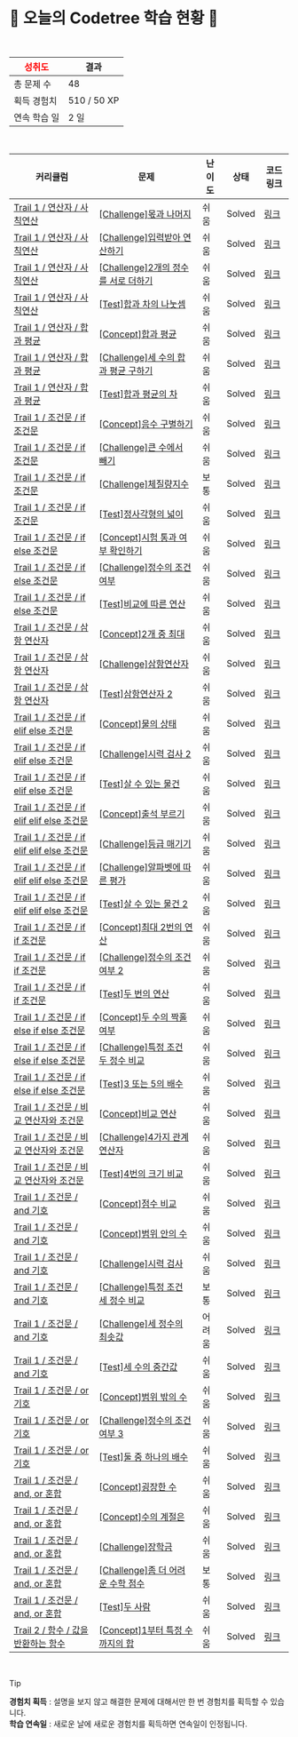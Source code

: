 # 🌲 오늘의 Codetree 학습 현황 🌲

<br />

| <span style="color:red;display:block;text-align:center;"> **성취도**</span> | 결과 |
|---|---|
| 총 문제 수 | 48 |
| 획득 경험치 | 510 / 50 XP |
| 연속 학습 일 | 2 일 |

<br />

|커리큘럼|문제|난이도|상태|코드 링크|
|---|---|---|---|---|
|[Trail 1 / 연산자 / 사칙연산](https://www.codetree.ai/trail-info/novice-low/)|[[Challenge]몫과 나머지](https://www.codetree.ai/trails/complete/curated-cards/challenge-quotient-remainder/)|쉬움|Solved|[링크](https://github.com/Raeul82/Coding-Test/blob/main/250709/%EB%AA%AB%EA%B3%BC%20%EB%82%98%EB%A8%B8%EC%A7%80/quotient-remainder.cpp)|
|[Trail 1 / 연산자 / 사칙연산](https://www.codetree.ai/trail-info/novice-low/)|[[Challenge]입력받아 연산하기](https://www.codetree.ai/trails/complete/curated-cards/challenge-take-input-and-operate/)|쉬움|Solved|[링크](https://github.com/Raeul82/Coding-Test/blob/main/250709/%EC%9E%85%EB%A0%A5%EB%B0%9B%EC%95%84%20%EC%97%B0%EC%82%B0%ED%95%98%EA%B8%B0/take-input-and-operate.cpp)|
|[Trail 1 / 연산자 / 사칙연산](https://www.codetree.ai/trail-info/novice-low/)|[[Challenge]2개의 정수를 서로 더하기](https://www.codetree.ai/trails/complete/curated-cards/challenge-add-two-integers-each-other/)|쉬움|Solved|[링크](https://github.com/Raeul82/Coding-Test/blob/main/250709/2%EA%B0%9C%EC%9D%98%20%EC%A0%95%EC%88%98%EB%A5%BC%20%EC%84%9C%EB%A1%9C%20%EB%8D%94%ED%95%98%EA%B8%B0/add-two-integers-each-other.cpp)|
|[Trail 1 / 연산자 / 사칙연산](https://www.codetree.ai/trail-info/novice-low/)|[[Test]합과 차의 나눗셈](https://www.codetree.ai/trails/complete/curated-cards/test-divide-of-sum-and-sub/)|쉬움|Solved|[링크](https://github.com/Raeul82/Coding-Test/blob/main/250709/%ED%95%A9%EA%B3%BC%20%EC%B0%A8%EC%9D%98%20%EB%82%98%EB%88%97%EC%85%88/divide-of-sum-and-sub.cpp)|
|[Trail 1 / 연산자 / 합과 평균](https://www.codetree.ai/trail-info/novice-low/)|[[Concept]합과 평균](https://www.codetree.ai/trails/complete/curated-cards/intro-sum-and-avg/)|쉬움|Solved|[링크](https://github.com/Raeul82/Coding-Test/blob/main/250709/%ED%95%A9%EA%B3%BC%20%ED%8F%89%EA%B7%A0/sum-and-avg.cpp)|
|[Trail 1 / 연산자 / 합과 평균](https://www.codetree.ai/trail-info/novice-low/)|[[Challenge]세 수의 합과 평균 구하기](https://www.codetree.ai/trails/complete/curated-cards/challenge-sum-and-mean-of-three-numbers/)|쉬움|Solved|[링크](https://github.com/Raeul82/Coding-Test/blob/main/250709/%EC%84%B8%20%EC%88%98%EC%9D%98%20%ED%95%A9%EA%B3%BC%20%ED%8F%89%EA%B7%A0%20%EA%B5%AC%ED%95%98%EA%B8%B0/sum-and-mean-of-three-numbers.cpp)|
|[Trail 1 / 연산자 / 합과 평균](https://www.codetree.ai/trail-info/novice-low/)|[[Test]합과 평균의 차](https://www.codetree.ai/trails/complete/curated-cards/test-sub-of-average-and-sum/)|쉬움|Solved|[링크](https://github.com/Raeul82/Coding-Test/blob/main/250709/%ED%95%A9%EA%B3%BC%20%ED%8F%89%EA%B7%A0%EC%9D%98%20%EC%B0%A8/sub-of-average-and-sum.cpp)|
|[Trail 1 / 조건문 / if 조건문](https://www.codetree.ai/trail-info/novice-low/)|[[Concept]음수 구별하기](https://www.codetree.ai/trails/complete/curated-cards/intro-separate-negative-number/)|쉬움|Solved|[링크](https://github.com/Raeul82/Coding-Test/blob/main/250709/%EC%9D%8C%EC%88%98%20%EA%B5%AC%EB%B3%84%ED%95%98%EA%B8%B0/separate-negative-number.cpp)|
|[Trail 1 / 조건문 / if 조건문](https://www.codetree.ai/trail-info/novice-low/)|[[Challenge]큰 수에서 빼기](https://www.codetree.ai/trails/complete/curated-cards/challenge-subtract-from-large-number/)|쉬움|Solved|[링크](https://github.com/Raeul82/Coding-Test/blob/main/250709/%ED%81%B0%20%EC%88%98%EC%97%90%EC%84%9C%20%EB%B9%BC%EA%B8%B0/subtract-from-large-number.cpp)|
|[Trail 1 / 조건문 / if 조건문](https://www.codetree.ai/trail-info/novice-low/)|[[Challenge]체질량지수](https://www.codetree.ai/trails/complete/curated-cards/challenge-bmi/)|보통|Solved|[링크](https://github.com/Raeul82/Coding-Test/blob/main/250709/%EC%B2%B4%EC%A7%88%EB%9F%89%EC%A7%80%EC%88%98/bmi.cpp)|
|[Trail 1 / 조건문 / if 조건문](https://www.codetree.ai/trail-info/novice-low/)|[[Test]정사각형의 넓이](https://www.codetree.ai/trails/complete/curated-cards/test-area-of-a-rectangle/)|쉬움|Solved|[링크](https://github.com/Raeul82/Coding-Test/blob/main/250709/%EC%A0%95%EC%82%AC%EA%B0%81%ED%98%95%EC%9D%98%20%EB%84%93%EC%9D%B4/area-of-a-rectangle.cpp)|
|[Trail 1 / 조건문 / if else 조건문](https://www.codetree.ai/trail-info/novice-low/)|[[Concept]시험 통과 여부 확인하기](https://www.codetree.ai/trails/complete/curated-cards/intro-verify-test-passed/)|쉬움|Solved|[링크](https://github.com/Raeul82/Coding-Test/blob/main/250709/%EC%8B%9C%ED%97%98%20%ED%86%B5%EA%B3%BC%20%EC%97%AC%EB%B6%80%20%ED%99%95%EC%9D%B8%ED%95%98%EA%B8%B0/verify-test-passed.cpp)|
|[Trail 1 / 조건문 / if else 조건문](https://www.codetree.ai/trail-info/novice-low/)|[[Challenge]정수의 조건 여부](https://www.codetree.ai/trails/complete/curated-cards/challenge-numbers-condition/)|쉬움|Solved|[링크](https://github.com/Raeul82/Coding-Test/blob/main/250709/%EC%A0%95%EC%88%98%EC%9D%98%20%EC%A1%B0%EA%B1%B4%20%EC%97%AC%EB%B6%80/numbers-condition.cpp)|
|[Trail 1 / 조건문 / if else 조건문](https://www.codetree.ai/trail-info/novice-low/)|[[Test]비교에 따른 연산](https://www.codetree.ai/trails/complete/curated-cards/test-operation-based-on-comparison/)|쉬움|Solved|[링크](https://github.com/Raeul82/Coding-Test/blob/main/250709/%EB%B9%84%EA%B5%90%EC%97%90%20%EB%94%B0%EB%A5%B8%20%EC%97%B0%EC%82%B0/operation-based-on-comparison.cpp)|
|[Trail 1 / 조건문 / 삼항 연산자](https://www.codetree.ai/trail-info/novice-low/)|[[Concept]2개 중 최대](https://www.codetree.ai/trails/complete/curated-cards/intro-max-of-two-nums/)|쉬움|Solved|[링크](https://github.com/Raeul82/Coding-Test/blob/main/250709/2%EA%B0%9C%20%EC%A4%91%20%EC%B5%9C%EB%8C%80/max-of-two-nums.cpp)|
|[Trail 1 / 조건문 / 삼항 연산자](https://www.codetree.ai/trail-info/novice-low/)|[[Challenge]삼항연산자](https://www.codetree.ai/trails/complete/curated-cards/challenge-ternary-operator/)|쉬움|Solved|[링크](https://github.com/Raeul82/Coding-Test/blob/main/250709/%EC%82%BC%ED%95%AD%EC%97%B0%EC%82%B0%EC%9E%90/ternary-operator.cpp)|
|[Trail 1 / 조건문 / 삼항 연산자](https://www.codetree.ai/trail-info/novice-low/)|[[Test]삼항연산자 2](https://www.codetree.ai/trails/complete/curated-cards/test-ternary-operator-2/)|쉬움|Solved|[링크](https://github.com/Raeul82/Coding-Test/blob/main/250709/%EC%82%BC%ED%95%AD%EC%97%B0%EC%82%B0%EC%9E%90%202/ternary-operator-2.cpp)|
|[Trail 1 / 조건문 / if elif else 조건문](https://www.codetree.ai/trail-info/novice-low/)|[[Concept]물의 상태](https://www.codetree.ai/trails/complete/curated-cards/intro-state-of-water/)|쉬움|Solved|[링크](https://github.com/Raeul82/Coding-Test/blob/main/250709/%EB%AC%BC%EC%9D%98%20%EC%83%81%ED%83%9C/state-of-water.cpp)|
|[Trail 1 / 조건문 / if elif else 조건문](https://www.codetree.ai/trail-info/novice-low/)|[[Challenge]시력 검사 2](https://www.codetree.ai/trails/complete/curated-cards/challenge-eye-test-2/)|쉬움|Solved|[링크](https://github.com/Raeul82/Coding-Test/blob/main/250709/%EC%8B%9C%EB%A0%A5%20%EA%B2%80%EC%82%AC%202/eye-test-2.cpp)|
|[Trail 1 / 조건문 / if elif else 조건문](https://www.codetree.ai/trail-info/novice-low/)|[[Test]살 수 있는 물건](https://www.codetree.ai/trails/complete/curated-cards/test-things-able-to-buy/)|쉬움|Solved|[링크](https://github.com/Raeul82/Coding-Test/blob/main/250709/%EC%82%B4%20%EC%88%98%20%EC%9E%88%EB%8A%94%20%EB%AC%BC%EA%B1%B4/things-able-to-buy.cpp)|
|[Trail 1 / 조건문 / if elif elif else 조건문](https://www.codetree.ai/trail-info/novice-low/)|[[Concept]출석 부르기](https://www.codetree.ai/trails/complete/curated-cards/intro-calling-attendance/)|쉬움|Solved|[링크](https://github.com/Raeul82/Coding-Test/blob/main/250709/%EC%B6%9C%EC%84%9D%20%EB%B6%80%EB%A5%B4%EA%B8%B0/calling-attendance.cpp)|
|[Trail 1 / 조건문 / if elif elif else 조건문](https://www.codetree.ai/trail-info/novice-low/)|[[Challenge]등급 매기기](https://www.codetree.ai/trails/complete/curated-cards/challenge-ranking/)|쉬움|Solved|[링크](https://github.com/Raeul82/Coding-Test/blob/main/250709/%EB%93%B1%EA%B8%89%20%EB%A7%A4%EA%B8%B0%EA%B8%B0/ranking.cpp)|
|[Trail 1 / 조건문 / if elif elif else 조건문](https://www.codetree.ai/trail-info/novice-low/)|[[Challenge]알파벳에 따른 평가](https://www.codetree.ai/trails/complete/curated-cards/challenge-evaluation-by-alphabet/)|쉬움|Solved|[링크](https://github.com/Raeul82/Coding-Test/blob/main/250709/%EC%95%8C%ED%8C%8C%EB%B2%B3%EC%97%90%20%EB%94%B0%EB%A5%B8%20%ED%8F%89%EA%B0%80/evaluation-by-alphabet.cpp)|
|[Trail 1 / 조건문 / if elif elif else 조건문](https://www.codetree.ai/trail-info/novice-low/)|[[Test]살 수 있는 물건 2](https://www.codetree.ai/trails/complete/curated-cards/test-things-able-to-buy-2/)|쉬움|Solved|[링크](https://github.com/Raeul82/Coding-Test/blob/main/250709/%EC%82%B4%20%EC%88%98%20%EC%9E%88%EB%8A%94%20%EB%AC%BC%EA%B1%B4%202/things-able-to-buy-2.cpp)|
|[Trail 1 / 조건문 / if if 조건문](https://www.codetree.ai/trail-info/novice-low/)|[[Concept]최대 2번의 연산](https://www.codetree.ai/trails/complete/curated-cards/intro-up-to-2-calculations/)|쉬움|Solved|[링크](https://github.com/Raeul82/Coding-Test/blob/main/250709/%EC%B5%9C%EB%8C%80%202%EB%B2%88%EC%9D%98%20%EC%97%B0%EC%82%B0/up-to-2-calculations.cpp)|
|[Trail 1 / 조건문 / if if 조건문](https://www.codetree.ai/trail-info/novice-low/)|[[Challenge]정수의 조건 여부 2](https://www.codetree.ai/trails/complete/curated-cards/challenge-numbers-condition-2/)|쉬움|Solved|[링크](https://github.com/Raeul82/Coding-Test/blob/main/250709/%EC%A0%95%EC%88%98%EC%9D%98%20%EC%A1%B0%EA%B1%B4%20%EC%97%AC%EB%B6%80%202/numbers-condition-2.cpp)|
|[Trail 1 / 조건문 / if if 조건문](https://www.codetree.ai/trail-info/novice-low/)|[[Test]두 번의 연산](https://www.codetree.ai/trails/complete/curated-cards/test-two-operations/)|쉬움|Solved|[링크](https://github.com/Raeul82/Coding-Test/blob/main/250709/%EB%91%90%20%EB%B2%88%EC%9D%98%20%EC%97%B0%EC%82%B0/two-operations.cpp)|
|[Trail 1 / 조건문 / if else if else 조건문](https://www.codetree.ai/trail-info/novice-low/)|[[Concept]두 수의 짝홀 여부](https://www.codetree.ai/trails/complete/curated-cards/intro-parity-of-two-numbers/)|쉬움|Solved|[링크](https://github.com/Raeul82/Coding-Test/blob/main/250709/%EB%91%90%20%EC%88%98%EC%9D%98%20%EC%A7%9D%ED%99%80%20%EC%97%AC%EB%B6%80/parity-of-two-numbers.cpp)|
|[Trail 1 / 조건문 / if else if else 조건문](https://www.codetree.ai/trail-info/novice-low/)|[[Challenge]특정 조건 두 정수 비교](https://www.codetree.ai/trails/complete/curated-cards/challenge-specific-comparison-of-two-natural-numbers/)|쉬움|Solved|[링크](https://github.com/Raeul82/Coding-Test/blob/main/250709/%ED%8A%B9%EC%A0%95%20%EC%A1%B0%EA%B1%B4%20%EB%91%90%20%EC%A0%95%EC%88%98%20%EB%B9%84%EA%B5%90/specific-comparison-of-two-natural-numbers.cpp)|
|[Trail 1 / 조건문 / if else if else 조건문](https://www.codetree.ai/trail-info/novice-low/)|[[Test]3 또는 5의 배수](https://www.codetree.ai/trails/complete/curated-cards/test-multiples-of-3-or-5/)|쉬움|Solved|[링크](https://github.com/Raeul82/Coding-Test/blob/main/250709/3%20%EB%98%90%EB%8A%94%205%EC%9D%98%20%EB%B0%B0%EC%88%98/multiples-of-3-or-5.cpp)|
|[Trail 1 / 조건문 / 비교 연산자와 조건문](https://www.codetree.ai/trail-info/novice-low/)|[[Concept]비교 연산](https://www.codetree.ai/trails/complete/curated-cards/intro-comparison-operator/)|쉬움|Solved|[링크](https://github.com/Raeul82/Coding-Test/blob/main/250709/%EB%B9%84%EA%B5%90%20%EC%97%B0%EC%82%B0/comparison-operator.cpp)|
|[Trail 1 / 조건문 / 비교 연산자와 조건문](https://www.codetree.ai/trail-info/novice-low/)|[[Challenge]4가지 관계연산자](https://www.codetree.ai/trails/complete/curated-cards/challenge-four-relational-operators/)|쉬움|Solved|[링크](https://github.com/Raeul82/Coding-Test/blob/main/250709/4%EA%B0%80%EC%A7%80%20%EA%B4%80%EA%B3%84%EC%97%B0%EC%82%B0%EC%9E%90/four-relational-operators.cpp)|
|[Trail 1 / 조건문 / 비교 연산자와 조건문](https://www.codetree.ai/trail-info/novice-low/)|[[Test]4번의 크기 비교](https://www.codetree.ai/trails/complete/curated-cards/test-4-time-comparison/)|쉬움|Solved|[링크](https://github.com/Raeul82/Coding-Test/blob/main/250709/4%EB%B2%88%EC%9D%98%20%ED%81%AC%EA%B8%B0%20%EB%B9%84%EA%B5%90/4-time-comparison.cpp)|
|[Trail 1 / 조건문 / and 기호](https://www.codetree.ai/trail-info/novice-low/)|[[Concept]점수 비교](https://www.codetree.ai/trails/complete/curated-cards/intro-score-comparison/)|쉬움|Solved|[링크](https://github.com/Raeul82/Coding-Test/blob/main/250709/%EC%A0%90%EC%88%98%20%EB%B9%84%EA%B5%90/score-comparison.cpp)|
|[Trail 1 / 조건문 / and 기호](https://www.codetree.ai/trail-info/novice-low/)|[[Concept]범위 안의 수](https://www.codetree.ai/trails/complete/curated-cards/intro-number-in-range/)|쉬움|Solved|[링크](https://github.com/Raeul82/Coding-Test/blob/main/250709/%EB%B2%94%EC%9C%84%20%EC%95%88%EC%9D%98%20%EC%88%98/number-in-range.cpp)|
|[Trail 1 / 조건문 / and 기호](https://www.codetree.ai/trail-info/novice-low/)|[[Challenge]시력 검사](https://www.codetree.ai/trails/complete/curated-cards/challenge-eye-test/)|쉬움|Solved|[링크](https://github.com/Raeul82/Coding-Test/blob/main/250709/%EC%8B%9C%EB%A0%A5%20%EA%B2%80%EC%82%AC/eye-test.cpp)|
|[Trail 1 / 조건문 / and 기호](https://www.codetree.ai/trail-info/novice-low/)|[[Challenge]특정 조건 세 정수 비교](https://www.codetree.ai/trails/complete/curated-cards/challenge-specific-comparison-of-three-natural-numbers/)|보통|Solved|[링크](https://github.com/Raeul82/Coding-Test/blob/main/250709/%ED%8A%B9%EC%A0%95%20%EC%A1%B0%EA%B1%B4%20%EC%84%B8%20%EC%A0%95%EC%88%98%20%EB%B9%84%EA%B5%90/specific-comparison-of-three-natural-numbers.cpp)|
|[Trail 1 / 조건문 / and 기호](https://www.codetree.ai/trail-info/novice-low/)|[[Challenge]세 정수의 최솟값](https://www.codetree.ai/trails/complete/curated-cards/challenge-minimum-of-three-numbers/)|어려움|Solved|[링크](https://github.com/Raeul82/Coding-Test/blob/main/250709/%EC%84%B8%20%EC%A0%95%EC%88%98%EC%9D%98%20%EC%B5%9C%EC%86%9F%EA%B0%92/minimum-of-three-numbers.cpp)|
|[Trail 1 / 조건문 / and 기호](https://www.codetree.ai/trail-info/novice-low/)|[[Test]세 수의 중간값](https://www.codetree.ai/trails/complete/curated-cards/test-median-of-three-numbers/)|쉬움|Solved|[링크](https://github.com/Raeul82/Coding-Test/blob/main/250709/%EC%84%B8%20%EC%88%98%EC%9D%98%20%EC%A4%91%EA%B0%84%EA%B0%92/median-of-three-numbers.cpp)|
|[Trail 1 / 조건문 / or 기호](https://www.codetree.ai/trail-info/novice-low/)|[[Concept]범위 밖의 수](https://www.codetree.ai/trails/complete/curated-cards/intro-number-out-of-range/)|쉬움|Solved|[링크](https://github.com/Raeul82/Coding-Test/blob/main/250709/%EB%B2%94%EC%9C%84%20%EB%B0%96%EC%9D%98%20%EC%88%98/number-out-of-range.cpp)|
|[Trail 1 / 조건문 / or 기호](https://www.codetree.ai/trail-info/novice-low/)|[[Challenge]정수의 조건 여부 3](https://www.codetree.ai/trails/complete/curated-cards/challenge-numbers-condition-3/)|쉬움|Solved|[링크](https://github.com/Raeul82/Coding-Test/blob/main/250709/%EC%A0%95%EC%88%98%EC%9D%98%20%EC%A1%B0%EA%B1%B4%20%EC%97%AC%EB%B6%80%203/numbers-condition-3.cpp)|
|[Trail 1 / 조건문 / or 기호](https://www.codetree.ai/trail-info/novice-low/)|[[Test]둘 중 하나의 배수](https://www.codetree.ai/trails/complete/curated-cards/test-multiple-of-either/)|쉬움|Solved|[링크](https://github.com/Raeul82/Coding-Test/blob/main/250709/%EB%91%98%20%EC%A4%91%20%ED%95%98%EB%82%98%EC%9D%98%20%EB%B0%B0%EC%88%98/multiple-of-either.cpp)|
|[Trail 1 / 조건문 / and, or 혼합](https://www.codetree.ai/trail-info/novice-low/)|[[Concept]굉장한 수](https://www.codetree.ai/trails/complete/curated-cards/intro-amazing-number/)|쉬움|Solved|[링크](https://github.com/Raeul82/Coding-Test/blob/main/250709/%EA%B5%89%EC%9E%A5%ED%95%9C%20%EC%88%98/amazing-number.cpp)|
|[Trail 1 / 조건문 / and, or 혼합](https://www.codetree.ai/trail-info/novice-low/)|[[Concept]수의 계절은](https://www.codetree.ai/trails/complete/curated-cards/intro-season-of-num/)|쉬움|Solved|[링크](https://github.com/Raeul82/Coding-Test/blob/main/250709/%EC%88%98%EC%9D%98%20%EA%B3%84%EC%A0%88%EC%9D%80/season-of-num.cpp)|
|[Trail 1 / 조건문 / and, or 혼합](https://www.codetree.ai/trail-info/novice-low/)|[[Challenge]장학금](https://www.codetree.ai/trails/complete/curated-cards/challenge-scholarship/)|쉬움|Solved|[링크](https://github.com/Raeul82/Coding-Test/blob/main/250709/%EC%9E%A5%ED%95%99%EA%B8%88/scholarship.cpp)|
|[Trail 1 / 조건문 / and, or 혼합](https://www.codetree.ai/trail-info/novice-low/)|[[Challenge]좀 더 어려운 수학 점수](https://www.codetree.ai/trails/complete/curated-cards/challenge-math-scores-are-more-difficult/)|보통|Solved|[링크](https://github.com/Raeul82/Coding-Test/blob/main/250709/%EC%A2%80%20%EB%8D%94%20%EC%96%B4%EB%A0%A4%EC%9A%B4%20%EC%88%98%ED%95%99%20%EC%A0%90%EC%88%98/math-scores-are-more-difficult.cpp)|
|[Trail 1 / 조건문 / and, or 혼합](https://www.codetree.ai/trail-info/novice-low/)|[[Test]두 사람](https://www.codetree.ai/trails/complete/curated-cards/test-two-person/)|쉬움|Solved|[링크](https://github.com/Raeul82/Coding-Test/blob/main/250709/%EB%91%90%20%EC%82%AC%EB%9E%8C/two-person.cpp)|
|[Trail 2 / 함수 / 값을 반환하는 함수](https://www.codetree.ai/trail-info/novice-mid/)|[[Concept]1부터 특정 수까지의 합](https://www.codetree.ai/trails/complete/curated-cards/intro-sum-from-1-to-a-certain-number/)|쉬움|Solved|[링크](https://github.com/Raeul82/Coding-Test/blob/main/250709/1%EB%B6%80%ED%84%B0%20%ED%8A%B9%EC%A0%95%20%EC%88%98%EA%B9%8C%EC%A7%80%EC%9D%98%20%ED%95%A9/sum-from-1-to-a-certain-number.cpp)|


<br />

> [!TIP]
> **경험치 획득** : 설명을 보지 않고 해결한 문제에 대해서만 한 번 경험치를 획득할 수 있습니다.  
> **학습 연속일** : 새로운 날에 새로운 경험치를 획득하면 연속일이 인정됩니다.

